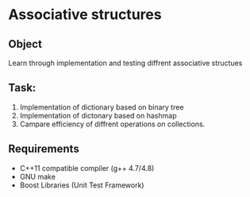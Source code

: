 # Associative structures


## Object

Learn through implementation and testing diffrent associative structues

## Task:

  1. Implementation of dictionary based on binary tree 
  2. Implementation of dictonary based on hashmap
  3. Campare efficiency of diffrent operations on collections. 
  
## Requirements


 - C++11 compatible compiler (g++ 4.7/4.8)
 - GNU make
 - Boost Libraries (Unit Test Framework)


